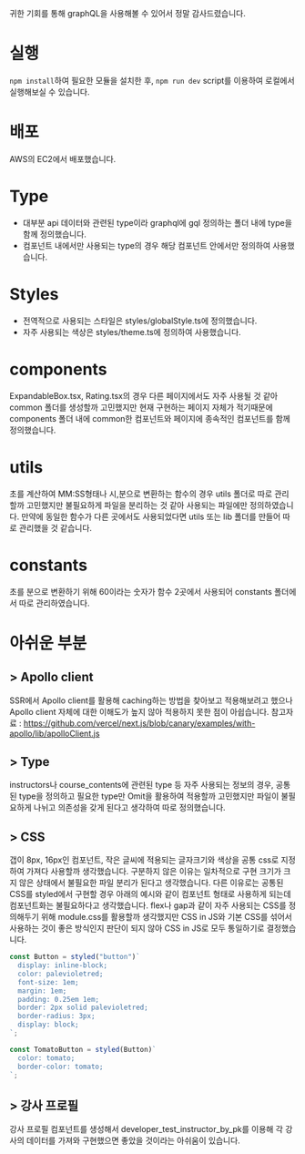 귀한 기회를 통해 graphQL을 사용해볼 수 있어서 정말 감사드렸습니다.

# 실행

`npm install`하여 필요한 모듈을 설치한 후, `npm run dev` script를 이용하여 로컬에서 실행해보실 수 있습니다.

# 배포

AWS의 EC2에서 배포했습니다.

# Type

- 대부분 api 데이터와 관련된 type이라 graphql에 gql 정의하는 폴더 내에 type을 함께 정의했습니다.
- 컴포넌트 내에서만 사용되는 type의 경우 해당 컴포넌트 안에서만 정의하여 사용했습니다.

# Styles

- 전역적으로 사용되는 스타일은 styles/globalStyle.ts에 정의했습니다.
- 자주 사용되는 색상은 styles/theme.ts에 정의하여 사용했습니다.

# components

ExpandableBox.tsx, Rating.tsx의 경우 다른 페이지에서도 자주 사용될 것 같아 common 폴더를 생성할까 고민했지만 현재 구현하는 페이지 자체가 적기때문에 components 폴더 내에 common한 컴포넌트와 페이지에 종속적인 컴포넌트를 함께 정의했습니다.

# utils

초를 계산하여 MM:SS형태나 시,분으로 변환하는 함수의 경우 utils 폴더로 따로 관리할까 고민했지만 불필요하게 파일을 분리하는 것 같아 사용되는 파일에만 정의하였습니다. 만약에 동일한 함수가 다른 곳에서도 사용되었다면 utils 또는 lib 폴더를 만들어 따로 관리했을 것 같습니다.

# constants

초를 분으로 변환하기 위해 60이라는 숫자가 함수 2곳에서 사용되어 constants 폴더에서 따로 관리하였습니다.

# 아쉬운 부분

## > Apollo client

SSR에서 Apollo client를 활용해 caching하는 방법을 찾아보고 적용해보려고 했으나 Apollo client 자체에 대한 이해도가 높지 않아 적용하지 못한 점이 아쉽습니다.
참고자료 : https://github.com/vercel/next.js/blob/canary/examples/with-apollo/lib/apolloClient.js

## > Type

instructors나 course_contents에 관련된 type 등 자주 사용되는 정보의 경우, 공통된 type을 정의하고 필요한 type만 Omit을 활용하여 적용할까 고민했지만 파일이 불필요하게 나뉘고 의존성을 갖게 된다고 생각하여 따로 정의했습니다.

## > CSS

갭이 8px, 16px인 컴포넌트, 작은 글씨에 적용되는 글자크기와 색상을 공통 css로 지정하여 가져다 사용할까 생각했습니다. 구분하지 않은 이유는 일차적으로 구현 크기가 크지 않은 상태에서 불필요한 파일 분리가 된다고 생각했습니다. 다른 이유로는 공통된 CSS를 styled에서 구현할 경우 아래의 예시와 같이 컴포넌트 형태로 사용하게 되는데 컴포넌트화는 불필요하다고 생각했습니다. flex나 gap과 같이 자주 사용되는 CSS를 정의해두기 위해 module.css를 활용할까 생각했지만 CSS in JS와 기본 CSS를 섞어서 사용하는 것이 좋은 방식인지 판단이 되지 않아 CSS in JS로 모두 통일하기로 결정했습니다.

```javascript
const Button = styled("button")`
  display: inline-block;
  color: palevioletred;
  font-size: 1em;
  margin: 1em;
  padding: 0.25em 1em;
  border: 2px solid palevioletred;
  border-radius: 3px;
  display: block;
`;

const TomatoButton = styled(Button)`
  color: tomato;
  border-color: tomato;
`;
```

## > 강사 프로필

강사 프로필 컴포넌트를 생성해서 developer_test_instructor_by_pk를 이용해 각 강사의 데이터를 가져와 구현했으면 좋았을 것이라는 아쉬움이 있습니다.
